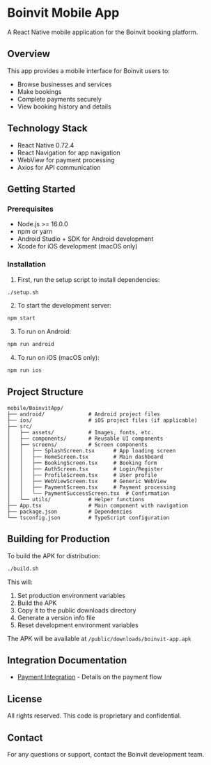 # Boinvit Mobile App

A React Native mobile application for the Boinvit booking platform.

## Overview

This app provides a mobile interface for Boinvit users to:
- Browse businesses and services
- Make bookings
- Complete payments securely
- View booking history and details

## Technology Stack

- React Native 0.72.4
- React Navigation for app navigation
- WebView for payment processing
- Axios for API communication

## Getting Started

### Prerequisites

- Node.js >= 16.0.0
- npm or yarn
- Android Studio + SDK for Android development
- Xcode for iOS development (macOS only)

### Installation

1. First, run the setup script to install dependencies:

```bash
./setup.sh
```

2. To start the development server:

```bash
npm start
```

3. To run on Android:

```bash
npm run android
```

4. To run on iOS (macOS only):

```bash
npm run ios
```

## Project Structure

```
mobile/BoinvitApp/
├── android/              # Android project files
├── ios/                  # iOS project files (if applicable)
├── src/
│   ├── assets/           # Images, fonts, etc.
│   ├── components/       # Reusable UI components
│   ├── screens/          # Screen components
│   │   ├── SplashScreen.tsx      # App loading screen
│   │   ├── HomeScreen.tsx        # Main dashboard
│   │   ├── BookingScreen.tsx     # Booking form
│   │   ├── AuthScreen.tsx        # Login/Register
│   │   ├── ProfileScreen.tsx     # User profile
│   │   ├── WebViewScreen.tsx     # Generic WebView
│   │   ├── PaymentScreen.tsx     # Payment processing
│   │   └── PaymentSuccessScreen.tsx  # Confirmation
│   └── utils/            # Helper functions
├── App.tsx               # Main component with navigation
├── package.json          # Dependencies
└── tsconfig.json         # TypeScript configuration
```

## Building for Production

To build the APK for distribution:

```bash
./build.sh
```

This will:
1. Set production environment variables
2. Build the APK
3. Copy it to the public downloads directory
4. Generate a version info file
5. Reset development environment variables

The APK will be available at `/public/downloads/boinvit-app.apk`

## Integration Documentation

- [Payment Integration](./PAYMENT_INTEGRATION.md) - Details on the payment flow

## License

All rights reserved. This code is proprietary and confidential.

## Contact

For any questions or support, contact the Boinvit development team.
